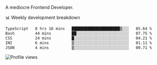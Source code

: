 A mediocre Frontend Developer.

📊 Weekly development breakdown
<!--START_SECTION:waka-->

```txt
TypeScript   8 hrs 16 mins   █████████████████████▒░░░   85.64 %
Bash         44 mins         ██░░░░░░░░░░░░░░░░░░░░░░░   07.75 %
CSS          24 mins         █░░░░░░░░░░░░░░░░░░░░░░░░   04.21 %
INI          6 mins          ▒░░░░░░░░░░░░░░░░░░░░░░░░   01.11 %
JSON         4 mins          ▒░░░░░░░░░░░░░░░░░░░░░░░░   00.71 %
```

<!--END_SECTION:waka-->

<img src="https://gpvc.arturio.dev/iqbalfasri" alt="Profile views"/>
